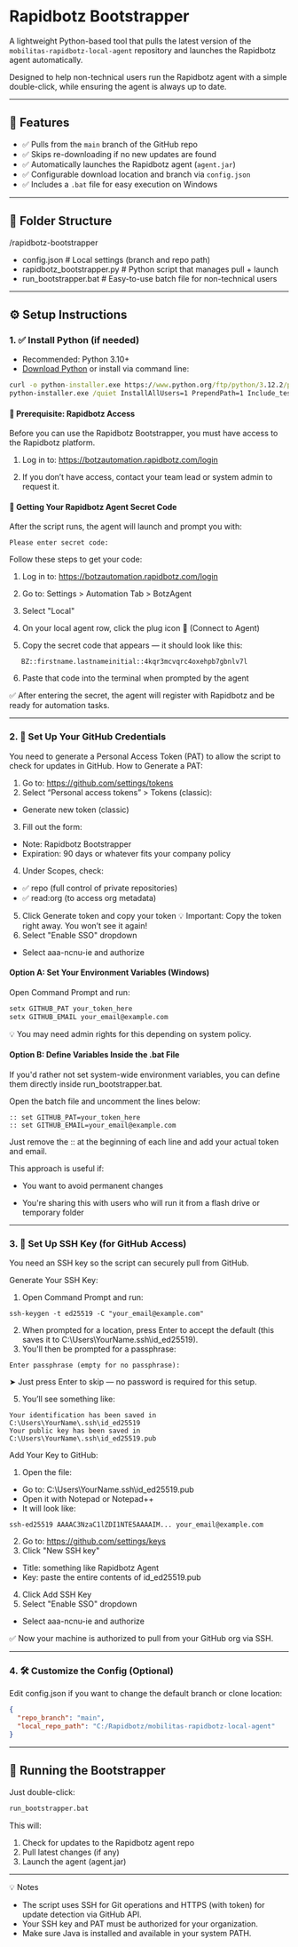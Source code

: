 # Rapidbotz Bootstrapper

A lightweight Python-based tool that pulls the latest version of the `mobilitas-rapidbotz-local-agent` repository and launches the Rapidbotz agent automatically.

Designed to help non-technical users run the Rapidbotz agent with a simple double-click, while ensuring the agent is always up to date.

---

## 🔧 Features

- ✅ Pulls from the `main` branch of the GitHub repo
- ✅ Skips re-downloading if no new updates are found
- ✅ Automatically launches the Rapidbotz agent (`agent.jar`)
- ✅ Configurable download location and branch via `config.json`
- ✅ Includes a `.bat` file for easy execution on Windows

---

## 📁 Folder Structure
/rapidbotz-bootstrapper 
- config.json # Local settings (branch and repo path) 
- rapidbotz_bootstrapper.py # Python script that manages pull + launch 
- run_bootstrapper.bat # Easy-to-use batch file for non-technical users


---

## ⚙️ Setup Instructions

### 1. ✅ Install Python (if needed)

- Recommended: Python 3.10+
- [Download Python](https://www.python.org/downloads/) or install via command line:

```cmd
curl -o python-installer.exe https://www.python.org/ftp/python/3.12.2/python-3.12.2-amd64.exe
python-installer.exe /quiet InstallAllUsers=1 PrependPath=1 Include_test=0
```

#### 🔐 Prerequisite: Rapidbotz Access

Before you can use the Rapidbotz Bootstrapper, you must have access to the Rapidbotz platform.
1. Log in to:
https://botzautomation.rapidbotz.com/login

2. If you don’t have access, contact your team lead or system admin to request it.

#### 🧩 Getting Your Rapidbotz Agent Secret Code

After the script runs, the agent will launch and prompt you with:
```
Please enter secret code:
```

Follow these steps to get your code:

1. Log in to: https://botzautomation.rapidbotz.com/login

2. Go to:
    Settings > Automation Tab > BotzAgent

3. Select "Local" 

4. On your local agent row, click the plug icon 🔌 (Connect to Agent)

5. Copy the secret code that appears — it should look like this:
```
   BZ::firstname.lastnameinitial::4kqr3mcvqrc4oxehpb7gbnlv7l
```

6. Paste that code into the terminal when prompted by the agent

✅ After entering the secret, the agent will register with Rapidbotz and be ready for automation tasks.

---

### 2. 🔐 Set Up Your GitHub Credentials

You need to generate a Personal Access Token (PAT) to allow the script to check for updates in GitHub.
How to Generate a PAT:

1. Go to: https://github.com/settings/tokens
2. Select “Personal access tokens” > Tokens (classic):
  - Generate new token (classic)

3. Fill out the form:
  - Note: Rapidbotz Bootstrapper
  - Expiration: 90 days or whatever fits your company policy

4. Under Scopes, check:
  - ✅ repo (full control of private repositories)
  - ✅ read:org (to access org metadata)
5. Click Generate token and copy your token
💡 Important: Copy the token right away. You won’t see it again!
6. Select "Enable SSO" dropdown
  - Select aaa-ncnu-ie and authorize

#### Option A: Set Your Environment Variables (Windows)

Open Command Prompt and run:
```cmd
setx GITHUB_PAT your_token_here
setx GITHUB_EMAIL your_email@example.com
```
💡 You may need admin rights for this depending on system policy.

#### Option B: Define Variables Inside the .bat File

If you'd rather not set system-wide environment variables, you can define them directly inside run_bootstrapper.bat.

Open the batch file and uncomment the lines below:

```
:: set GITHUB_PAT=your_token_here
:: set GITHUB_EMAIL=your_email@example.com
```

Just remove the :: at the beginning of each line and add your actual token and email.

This approach is useful if:

- You want to avoid permanent changes

- You're sharing this with users who will run it from a flash drive or temporary folder

---
### 3. 🔑 Set Up SSH Key (for GitHub Access)
You need an SSH key so the script can securely pull from GitHub.

Generate Your SSH Key:
1. Open Command Prompt and run:
```
ssh-keygen -t ed25519 -C "your_email@example.com"
```
2. When prompted for a location, press Enter to accept the default (this saves it to C:\Users\YourName\.ssh\id_ed25519).
3. You'll then be prompted for a passphrase:
```
Enter passphrase (empty for no passphrase):
```
➤ Just press Enter to skip — no password is required for this setup.

5. You’ll see something like:
```
Your identification has been saved in C:\Users\YourName\.ssh\id_ed25519
Your public key has been saved in C:\Users\YourName\.ssh\id_ed25519.pub
```

Add Your Key to GitHub:

1. Open the file:
- Go to: C:\Users\YourName\.ssh\id_ed25519.pub
- Open it with Notepad or Notepad++
- It will look like:
```
ssh-ed25519 AAAAC3NzaC1lZDI1NTE5AAAAIM... your_email@example.com
```
2. Go to: https://github.com/settings/keys
3. Click "New SSH key"
- Title: something like Rapidbotz Agent
- Key: paste the entire contents of id_ed25519.pub
4. Click Add SSH Key
5. Select "Enable SSO" dropdown
  - Select aaa-ncnu-ie and authorize

✅ Now your machine is authorized to pull from your GitHub org via SSH.

---
### 4. 🛠️ Customize the Config (Optional)

Edit config.json if you want to change the default branch or clone location:
```json
{
  "repo_branch": "main",
  "local_repo_path": "C:/Rapidbotz/mobilitas-rapidbotz-local-agent"
}
```

---
## 🚀 Running the Bootstrapper

Just double-click:
```cmd
run_bootstrapper.bat
```
This will:

1. Check for updates to the Rapidbotz agent repo
2. Pull latest changes (if any)
3. Launch the agent (agent.jar)
   
---

💡 Notes

- The script uses SSH for Git operations and HTTPS (with token) for update detection via GitHub API.
- Your SSH key and PAT must be authorized for your organization.
- Make sure Java is installed and available in your system PATH.
